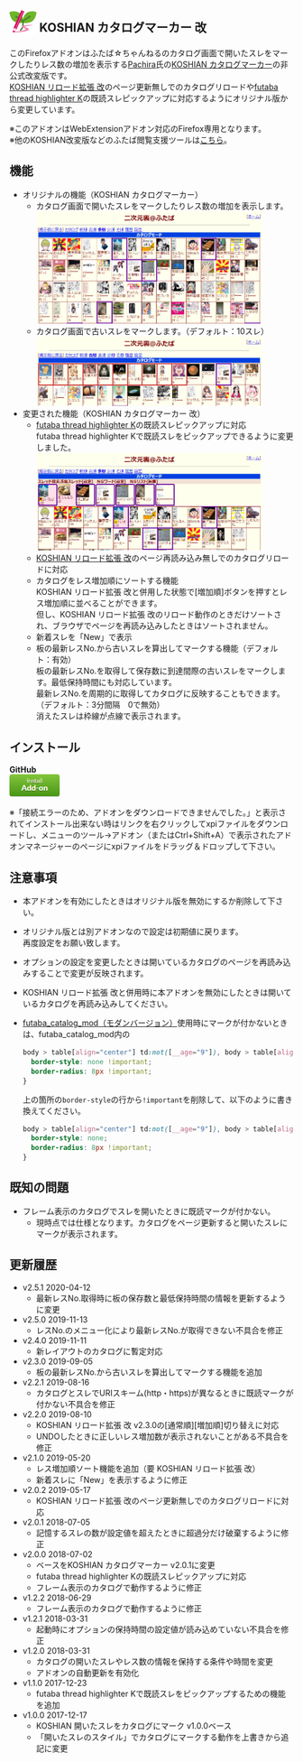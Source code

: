 ## <sub><img src="koshian_catalog_marker_v2/icons/icon-48.png"></sub> KOSHIAN カタログマーカー 改
このFirefoxアドオンはふたば☆ちゃんねるのカタログ画面で開いたスレをマークしたりレス数の増加を表示する[Pachira](https://addons.mozilla.org/ja/firefox/user/anonymous-a0bba9187b568f98732d22d51c5955a6/)氏の[KOSHIAN カタログマーカー](https://addons.mozilla.org/ja/firefox/addon/koshian-catalog-marker/)の非公式改変版です。  
[KOSHIAN リロード拡張 改](https://github.com/akoya-tomo/koshian_reload_futaba_kai/)のページ更新無しでのカタログリロードや[futaba thread highlighter K](https://greasyfork.org/ja/scripts/36639-futaba-thread-highlighter-k/)の既読スレピックアップに対応するようにオリジナル版から変更しています。  

※このアドオンはWebExtensionアドオン対応のFirefox専用となります。  
※他のKOSHIAN改変版などのふたば閲覧支援ツールは[こちら](https://github.com/akoya-tomo/futaba_auto_reloader_K/wiki/)。  

## 機能
* オリジナルの機能（KOSHIAN カタログマーカー）
  - カタログ画面で開いたスレをマークしたりレス数の増加を表示します。  
    <img src="images/screenshot01.png?raw=true" alt="スクリーンショット" title="スクリーンショット" width="400px">
  - カタログ画面で古いスレをマークします。（デフォルト：10スレ）  
    <img src="images/screenshot02.png?raw=true" alt="スクリーンショット" title="スクリーンショット" width="400px">
* 変更された機能（KOSHIAN カタログマーカー 改）
  - [futaba thread highlighter K](https://greasyfork.org/ja/scripts/36639-futaba-thread-highlighter-k/)の既読スレピックアップに対応  
    futaba thread highlighter Kで既読スレをピックアップできるように変更しました。  
    <img src="images/screenshot03.png?raw=true" alt="スクリーンショット" title="スクリーンショット" width="400px">
  - [KOSHIAN リロード拡張 改](https://github.com/akoya-tomo/koshian_reload_futaba_kai/)のページ再読み込み無しでのカタログリロードに対応  
  - カタログをレス増加順にソートする機能  
    KOSHIAN リロード拡張 改と併用した状態で\[増加順\]ボタンを押すとレス増加順に並べることができます。  
    但し、KOSHIAN リロード拡張 改のリロード動作のときだけソートされ、ブラウザでページを再読み込みしたときはソートされません。  
  - 新着スレを「New」で表示  
  - 板の最新レスNo.から古いスレを算出してマークする機能（デフォルト：有効）  
    板の最新レスNo.を取得して保存数に到達間際の古いスレをマークします。最低保持時間にも対応しています。  
    最新レスNo.を周期的に取得してカタログに反映することもできます。（デフォルト：3分間隔　0で無効）  
    消えたスレは枠線が点線で表示されます。  

## インストール
**GitHub**  
[![インストールボタン](images/install_button.png "クリックでアドオンをインストール")](https://github.com/akoya-tomo/koshian_catalog_marker_kai/releases/download/v2.5.1/koshian_catalog_marker_kai-2.5.1-fx.xpi)

※「接続エラーのため、アドオンをダウンロードできませんでした。」と表示されてインストール出来ない時はリンクを右クリックしてxpiファイルをダウンロードし、メニューのツール→アドオン（またはCtrl+Shift+A）で表示されたアドオンマネージャーのページにxpiファイルをドラッグ＆ドロップして下さい。  

## 注意事項
* 本アドオンを有効にしたときはオリジナル版を無効にするか削除して下さい。  
* オリジナル版とは別アドオンなので設定は初期値に戻ります。  
  再度設定をお願い致します。  
* オプションの設定を変更したときは開いているカタログのページを再読み込みすることで変更が反映されます。  
* KOSHIAN リロード拡張 改と併用時に本アドオンを無効にしたときは開いているカタログを再読み込みしてください。  
* [futaba\_catalog\_mod（モダンバージョン）](https://userstyles.org/styles/114129/futaba-catalog-mod-modern)使用時にマークが付かないときは、futaba\_catalog\_mod内の  

  ```css
  body > table[align="center"] td:not([__age="9"]), body > table[align="center"] th {
    border-style: none !important;
    border-radius: 8px !important;
  }
  ```

  上の箇所の`border-style`の行から`!important`を削除して、以下のように書き換えてください。  

  ```css
  body > table[align="center"] td:not([__age="9"]), body > table[align="center"] th {
    border-style: none;
    border-radius: 8px !important;
  }
  ```

## 既知の問題
* フレーム表示のカタログでスレを開いたときに既読マークが付かない。  
  - 現時点では仕様となります。カタログをページ更新すると開いたスレにマークが表示されます。  

## 更新履歴
* v2.5.1 2020-04-12
  - 最新レスNo.取得時に板の保存数と最低保持時間の情報を更新するように変更
* v2.5.0 2019-11-13
  - レスNo.のメニュー化により最新レスNo.が取得できない不具合を修正
* v2.4.0 2019-11-11
  - 新レイアウトのカタログに暫定対応
* v2.3.0 2019-09-05
  - 板の最新レスNo.から古いスレを算出してマークする機能を追加
* v2.2.1 2019-08-16
  - カタログとスレでURIスキーム(http・https)が異なるときに既読マークが付かない不具合を修正
* v2.2.0 2019-08-10
  - KOSHIAN リロード拡張 改 v2.3.0の\[通常順\]\[増加順\]切り替えに対応
  - UNDOしたときに正しいレス増加数が表示されないことがある不具合を修正
* v2.1.0 2019-05-20
  - レス増加順ソート機能を追加（要 KOSHIAN リロード拡張 改）
  - 新着スレに「New」を表示するように修正
* v2.0.2 2019-05-17
  - KOSHIAN リロード拡張 改のページ更新無しでのカタログリロードに対応
* v2.0.1 2018-07-05
  - 記憶するスレの数が設定値を超えたときに超過分だけ破棄するように修正
* v2.0.0 2018-07-02
  - ベースをKOSHIAN カタログマーカー v2.0.1に変更
  - futaba thread highlighter Kの既読スレピックアップに対応
  - フレーム表示のカタログで動作するように修正
* v1.2.2 2018-06-29
  - フレーム表示のカタログで動作するように修正
* v1.2.1 2018-03-31
  - 起動時にオプションの保持時間の設定値が読み込めていない不具合を修正
* v1.2.0 2018-03-31
  - カタログの開いたスレやレス数の情報を保持する条件や時間を変更
  - アドオンの自動更新を有効化
* v1.1.0 2017-12-23
  - futaba thread highlighter Kで既読スレをピックアップするための機能を追加
* v1.0.0 2017-12-17
  - KOSHIAN 開いたスレをカタログにマーク v1.0.0ベース
  - 「開いたスレのスタイル」でカタログにマークする動作を上書きから追記に変更
